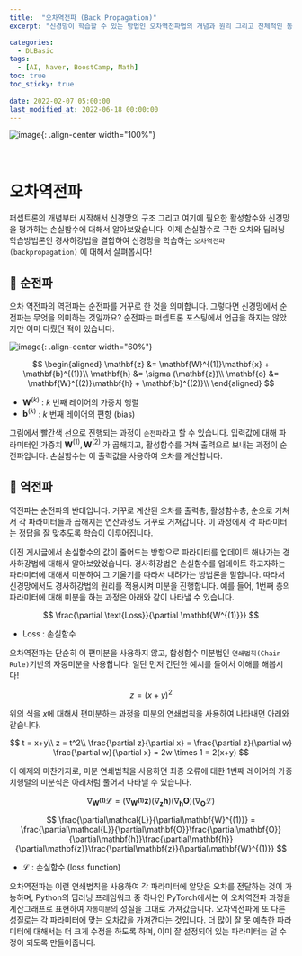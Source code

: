```yaml
---
title:  "오차역전파 (Back Propagation)"
excerpt: "신경망이 학습할 수 있는 방법인 오차역전파법의 개념과 원리 그리고 전체적인 동작과정을 살펴봅니다."

categories:
  - DLBasic
tags:
  - [AI, Naver, BoostCamp, Math]
toc: true
toc_sticky: true
 
date: 2022-02-07 05:00:00
last_modified_at: 2022-06-18 00:00:00
---
```


![image](https://user-images.githubusercontent.com/91870042/174443439-4691d9dc-c430-4318-9166-fdea3ac702c1.png){: .align-center width="100%"}

<br>

# 오차역전파

퍼셉트론의 개념부터 시작해서 신경망의 구조 그리고 여기에 필요한 활성함수와 신경망을 평가하는 손실함수에 대해서 알아보았습니다. 이제 손실함수로 구한 오차와 딥러닝 학습방법론인 경사하강법을 결합하여 신경망을 학습하는 `오차역전파(backpropagation)` 에 대해서 살펴봅시다!

## 🧪 순전파

오차 역전파의 역전파는 순전파를 거꾸로 한 것을 의미합니다. 그렇다면 신경망에서 순전파는 무엇을 의미하는 것일까요? 순전파는 퍼셉트론 포스팅에서 언급을 하지는 않았지만 이미 다뤘던 적이 있습니다.

![image](https://user-images.githubusercontent.com/91870042/174476268-e42ab307-7d64-4329-9a63-6ff9e7aa5adc.png){: .align-center width="60%"}

$$
\begin{aligned}
  \mathbf{z} &= \mathbf{W}^{(1)}\mathbf{x} + \mathbf{b}^{(1)}\\
  \mathbf{h} &= \sigma (\mathbf{z})\\
  \mathbf{o} &= \mathbf{W}^{(2)}\mathbf{h} + \mathbf{b}^{(2)}\\
\end{aligned}
$$

- $\mathbf{W}^{(k)}$ : $k$ 번째 레이어의 가중치 행렬
- $\mathbf{b}^{(k)}$ : $k$ 번째 레이어의 편향 (bias)

그림에서 빨간색 선으로 진행되는 과정이 `순전파`라고 할 수 있습니다. 입력값에 대해 파라미터인 가중치 $\mathbf{W}^{(1)}, \mathbf{W}^{(2)}$ 가 곱해지고, 활성함수를 거쳐 출력으로 보내는 과정이 순전파입니다. 손실함수는 이 출력값을 사용하여 오차를 계산합니다.

## 🧫 역전파

역전파는 순전파의 반대입니다. 거꾸로 계산된 오차를 출력층, 활성함수층, 순으로 거쳐서 각 파라미터들과 곱해지는 연산과정도 거꾸로 거쳐갑니다. 이 과정에서 각 파라미터는 정답을 잘 맞추도록 학습이 이루어집니다.

이전 게시글에서 손실함수의 값이 줄어드는 방향으로 파라미터를 업데이트 해나가는 경사하강법에 대해서 알아보았었습니다. 경사하강법은 손실함수를 업데이트 하고자하는 파라미터에 대해서 미분하여 그 기울기를 따라서 내려가는 방법론을 말합니다. 따라서 신경망에서도 경사하강법의 원리를 적용시켜 미분을 진행합니다. 예를 들어, 1번째 층의 파라미터에 대해 미분을 하는 과정은 아래와 같이 나타낼 수 있습니다.

$$
\frac{\partial \text{Loss}}{\partial \mathbf{W^{(1)}}}
$$

- $\text{Loss}$ : 손실함수

오차역전파는 단순히 이 편미분을 사용하지 않고, 합성함수 미분법인 `연쇄법칙(Chain Rule)`기반의 자동미분을 사용합니다. 일단 먼저 간단한 예시를 들어서 이해를 해봅시다!

$$
z=(x+y)^2
$$

위의 식을 $x$에 대해서 편미분하는 과정을 미분의 연쇄법칙을 사용하여 나타내면 아래와 같습니다.

$$
t = x+y\\
z = t^2\\
\frac{\partial z}{\partial x} = \frac{\partial z}{\partial w} \frac{\partial w}{\partial x} = 2w \times 1 = 2(x+y)
$$

이 예제와 마찬가지로, 미분 연쇄법칙을 사용하면 최종 오류에 대한 1번째 레이어의 가중치행렬의 미분식은 아래처럼 풀어서 나타낼 수 있습니다.

$$
\nabla_{\mathbf{W^{(1)}}}\mathcal{L} = (\nabla_{\mathbf{W^{(1)}}}\mathbf{z})(\nabla_\mathbf{z}\mathbf{h})(\nabla_\mathbf{h}\mathbf{O})(\nabla_\mathbf{O}\mathcal{L})
$$

$$
\frac{\partial\mathcal{L}}{\partial\mathbf{W}^{(1)}} = \frac{\partial\mathcal{L}}{\partial\mathbf{O}}\frac{\partial\mathbf{O}}{\partial\mathbf{h}}\frac{\partial\mathbf{h}}{\partial\mathbf{z}}\frac{\partial\mathbf{z}}{\partial\mathbf{W}^{(1)}}
$$

- $\mathcal{L}$ : 손실함수 (loss function)



오차역전파는 이런 연쇄법칙을 사용하여 각 파라미터에 알맞은 오차를 전달하는 것이 가능하며, Python의 딥러닝 프레임워크 중 하나인 PyTorch에서는 이 오차역전파 과정을 계산그래프로 표현하여 `자동미분`의 성질을 그대로 가져갔습니다. 오차역전파에 또 다른 성질로는 각 파라미터에 맞는 오차값을 가져간다는 것입니다. 더 많이 잘 못 예측한 파라미터에 대해서는 더 크게 수정을 하도록 하며, 이미 잘 설정되어 있는 파라미터는 덜 수정이 되도록 만들어줍니다.

